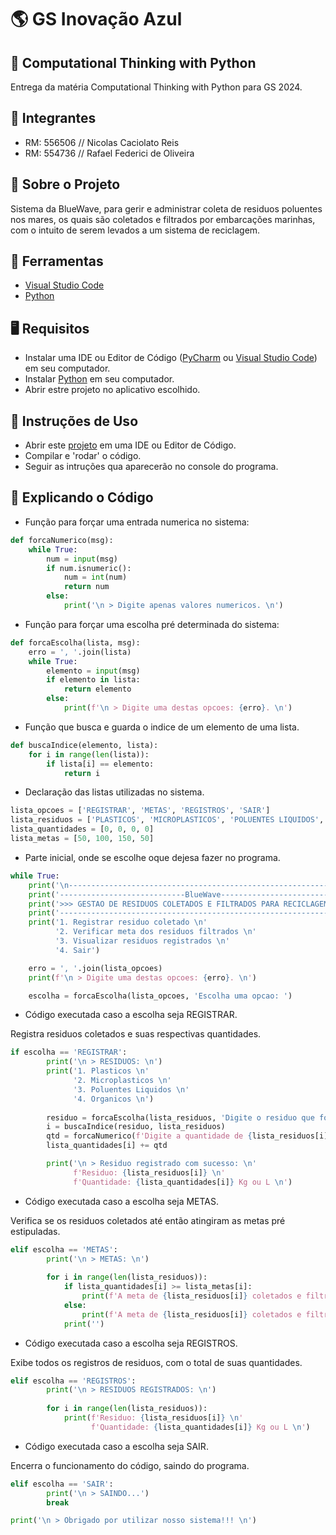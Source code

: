 # 🌎 GS Inovação Azul

## 🐍 Computational Thinking with Python

Entrega da matéria Computational Thinking with Python para GS 2024.

## 👥 Integrantes

- RM: 556506 // Nicolas Caciolato Reis
- RM: 554736 // Rafael Federici de Oliveira

## 📕 Sobre o Projeto

Sistema da BlueWave, para gerir e administrar coleta de residuos poluentes nos mares, os quais são coletados e filtrados por embarcações marinhas, com o intuito de serem levados a um sistema de reciclagem.

## 🔨 Ferramentas

- [Visual Studio Code](https://code.visualstudio.com/docs)
- [Python](https://www.python.org/doc/)

## 🖥️ Requisitos

- Instalar uma IDE ou Editor de Código ([PyCharm](https://www.jetbrains.com/pt-br/pycharm/download/?section=windows) ou [Visual Studio Code](https://code.visualstudio.com/Download)) em seu computador.
- Instalar [Python](https://www.python.org/downloads/) em seu computador.
- Abrir estre projeto no aplicativo escolhido.

## 📒 Instruções de Uso

- Abrir este [projeto](https://github.com/yyRaffa/GS_Python.git) em uma IDE ou Editor de Código.
- Compilar e 'rodar' o código.
- Seguir as intruções qua aparecerão no console do programa.

## 🧠 Explicando o Código

- Função para forçar uma entrada numerica no sistema:
``` python
def forcaNumerico(msg):
    while True:
        num = input(msg)
        if num.isnumeric():
            num = int(num)
            return num
        else:
            print('\n > Digite apenas valores numericos. \n')    
```

- Função para forçar uma escolha pré determinada do sistema:
``` python
def forcaEscolha(lista, msg):
    erro = ', '.join(lista)
    while True:
        elemento = input(msg)
        if elemento in lista:
            return elemento
        else:
            print(f'\n > Digite uma destas opcoes: {erro}. \n')   
```

- Função que busca e guarda o indice de um elemento de uma lista.
``` python
def buscaIndice(elemento, lista):
    for i in range(len(lista)):
        if lista[i] == elemento:  
            return i
```

- Declaração das listas utilizadas no sistema.
``` python
lista_opcoes = ['REGISTRAR', 'METAS', 'REGISTROS', 'SAIR']
lista_residuos = ['PLASTICOS', 'MICROPLASTICOS', 'POLUENTES LIQUIDOS', 'ORGANICOS']
lista_quantidades = [0, 0, 0, 0]
lista_metas = [50, 100, 150, 50]
```

- Parte inicial, onde se escolhe oque dejesa fazer no programa.
``` python
while True:
    print('\n----------------------------------------------------------------')
    print('----------------------------BlueWave----------------------------')
    print('>>> GESTAO DE RESIDUOS COLETADOS E FILTRADOS PARA RECICLAGEM <<<')
    print('----------------------------------------------------------------\n')
    print('1. Registrar residuo coletado \n'
          '2. Verificar meta dos residuos filtrados \n'
          '3. Visualizar residuos registrados \n'
          '4. Sair')

    erro = ', '.join(lista_opcoes)
    print(f'\n > Digite uma destas opcoes: {erro}. \n')

    escolha = forcaEscolha(lista_opcoes, 'Escolha uma opcao: ')
```

- Código executada caso a escolha seja REGISTRAR.

Registra residuos coletados e suas respectivas quantidades.
``` python
if escolha == 'REGISTRAR':
        print('\n > RESIDUOS: \n')
        print('1. Plasticos \n'
              '2. Microplasticos \n'
              '3. Poluentes Liquidos \n'
              '4. Organicos \n')
        
        residuo = forcaEscolha(lista_residuos, 'Digite o residuo que foi coletado: ')
        i = buscaIndice(residuo, lista_residuos)
        qtd = forcaNumerico(f'Digite a quantidade de {lista_residuos[i]} que foi coletada (Kg ou L): ')
        lista_quantidades[i] += qtd

        print('\n > Residuo registrado com sucesso: \n' 
              f'Residuo: {lista_residuos[i]} \n'
              f'Quantidade: {lista_quantidades[i]} Kg ou L \n')
```

- Código executada caso a escolha seja METAS.

Verifica se os residuos coletados até então atingiram as metas pré estipuladas.
``` python
elif escolha == 'METAS':
        print('\n > METAS: \n')
        
        for i in range(len(lista_residuos)):
            if lista_quantidades[i] >= lista_metas[i]:
                print(f'A meta de {lista_residuos[i]} coletados e filtrados para reciclagem FOI ALCANCADA.')
            else:
                print(f'A meta de {lista_residuos[i]} coletados e filtrados para reciclagem ainda NÃO FOI ALCANCADA.')
            print('')
```

- Código executada caso a escolha seja REGISTROS.

Exibe todos os registros de residuos, com o total de suas quantidades.
``` python
elif escolha == 'REGISTROS':
        print('\n > RESIDUOS REGISTRADOS: \n')
        
        for i in range(len(lista_residuos)):
            print(f'Residuo: {lista_residuos[i]} \n'
                  f'Quantidade: {lista_quantidades[i]} Kg ou L \n')
```

- Código executada caso a escolha seja SAIR.

Encerra o funcionamento do código, saindo do programa.
``` python
elif escolha == 'SAIR':
        print('\n > SAINDO...')
        break

print('\n > Obrigado por utilizar nosso sistema!!! \n')
```
